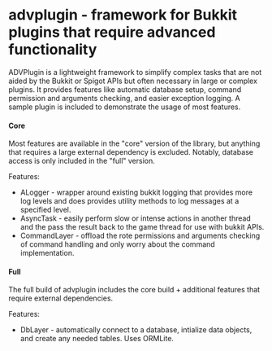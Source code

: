# advplugin - framework for Bukkit plugins that require advanced functionality

ADVPlugin is a lightweight framework to simplify complex tasks that are not aided by the Bukkit or Spigot APIs but often necessary in large or complex plugins.
It provides features like automatic database setup, command permission and arguments checking, and easier exception logging.  A sample plugin is included to demonstrate the usage of most features.

#### Core

Most features are available in the "core" version of the library, but anything that requires a large external dependency is excluded.  Notably, database access is only included in the "full" version.

Features:

* ALogger - wrapper around existing bukkit logging that provides more log levels and does provides utility methods to log messages at a specified level.
* AsyncTask - easily perform slow or intense actions in another thread and the pass the result back to the game thread for use with bukkit APIs.
* CommandLayer - offload the rote permissions and arguments checking of command handling and only worry about the command implementation.

#### Full

The full build of advplugin includes the core build + additional features that require external dependencies.

Features:

* DbLayer - automatically connect to a database, intialize data objects, and create any needed tables.  Uses ORMLite.
